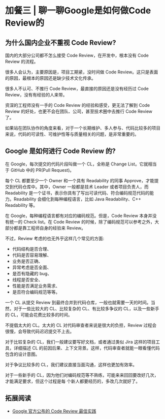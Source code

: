 # 加餐三 | 聊一聊Google是如何做Code Review的

## 为什么国内企业不重视 Code Review?

国内的大部分公司都不怎么接受 Code Review，在开发中，根本没有 Code Review 的流程。

很多人会认为，主要原因是，项目工期紧，没时间做 Code Review。这只是表面的原因，最根本的原因还是缺少技术文化传承。

很多人不认可、不推行 Code Review，最直接的原因还是没有经历过 Code Review，没有有经验的人来带。

资深的工程师没有一手的 Code Review 的经验和感受，更无法了解到 Code Review 的好处，也更不会在团队、公司，甚至技术圈中去推行 Code Review 了。

如果站在团队协作的角度来看，对于一个长期维护、多人参与、代码比较多的项目来说，代码的可读性、可维护性等与质量相关的问题，是非常重要的。

## Google 是如何进行 Code Review 的?

在 Google，每次提交的代码片段叫做一个 CL，全称是 Change List。它就相当于 GitHub 中的 PR(Pull Request)。

每个 CL 都要至少一个 Owner 和一个具有 Readability 的同事 Approve，才能提交到代码仓库中。其中，Owner 一般都是技术 Leader 或者项目负责人，而 Readability 是一个证书，表示你具有了写出可读代码、符合编码规范代码的能力。Readability 会细化到每种编程语言，比如 Java Readability、C++ Readability 等。

在 Google，每种编程语言都有对应的编码规范。但是，Code Review 本身并没有统一的 Check list。在 Code Review 的时候，除了编码规范可以参考之外，大部分都是靠工程师自身的经验来 Review。

不过，Review 考虑的也无外乎这样几个常见的方面:

- 代码结构是否合理、
- 代码是否容易理解、
- 业务是否正确、
- 异常考虑是否全面、
- 是否有隐藏的 bug、
- 线程是否安全、
- 性能是否满足业务需求、
- 是否符合编码规范等等。

一个 CL 从提交 Review 到最终合并到代码仓库，一般也就需要一天的时间。当然，对于一些比较大的 CL、比较复杂的 CL、有比较多争议的 CL，以及一些新手的 CL，可能会花费比较多的时间。

不提倡太大的 CL。太大的 CL 对代码审查者来说是很大的负担，Review 过程会很慢，会导致代码迟迟提交不上去。

对于比较复杂的 CL，我们一般建议要写好文档，或者通过类似 Jira 这样的项目工具，详细描述 CL 的前因后果、上下文背景。这样，代码审查者就能一眼看懂代码包含的设计意图。

对于争议比较多的 CL，我们建议直接当面沟通，这样也更加有效率。

对于一些新手的 CL，因为他们对编码规范等不熟练，可能来来回回要改好几次，才能满足要求，但这个过程是每
个新人都要经历的，多改几次就好了。

## 拓展阅读

- [Google 官方公布的 Code Review 最佳实践](https://google.github.io/eng-practices/)
